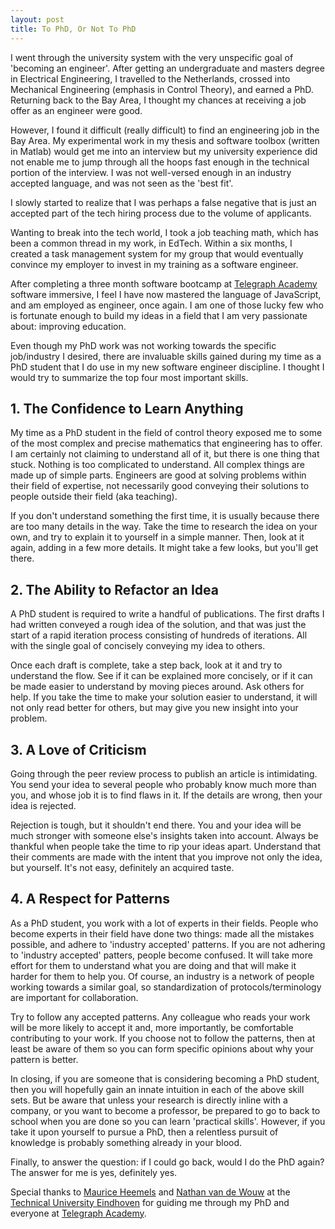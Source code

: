 ```yaml
---
layout: post
title: To PhD, Or Not To PhD
---
```


I went through the university system with the very unspecific goal of 'becoming an engineer'. After getting an undergraduate and masters degree in Electrical Engineering, I travelled to the Netherlands, crossed into Mechanical Engineering (emphasis in Control Theory), and earned a PhD. Returning back to the Bay Area, I thought my chances at receiving a job offer as an engineer were good.

However, I found it difficult (really difficult) to find an engineering job in the Bay Area. My experimental work in my thesis and software toolbox (written in Matlab) would get me into an interview but my university experience did not enable me to jump through all the hoops fast enough in the technical portion of the interview. I was not well-versed enough in an industry accepted language, and was not seen as the 'best fit'.

I slowly started to realize that I was perhaps a false negative that is just an accepted part of the tech hiring process due to the volume of applicants.

Wanting to break into the tech world, I took a job teaching math, which has been a common thread in my work, in EdTech. Within a six months, I created a task management system for my group that would eventually convince my employer to invest in my training as a software engineer.

After completing a three month software bootcamp at  [Telegraph Academy](http://www.telegraphacademy.com/) software immersive, I feel I have now mastered the language of JavaScript, and am employed as engineer, once again.  I am one of those lucky few who is fortunate enough to build my ideas in a field that I am very passionate about: improving education.

Even though my PhD work was not working towards the specific job/industry I desired, there are invaluable skills gained during my time as a PhD student that I do use in my new software engineer discipline.  I thought I would try to summarize the top four most important skills.

## 1. The Confidence to Learn Anything
My time as a PhD student in the field of control theory exposed me to some of the most complex and precise mathematics that engineering has to offer. I am certainly not claiming to understand all of it, but there is one thing that stuck. Nothing is too complicated to understand. All complex things are made up of simple parts. Engineers are good at solving problems within their field of expertise, not necessarily good conveying their solutions to people outside their field (aka teaching).

If you don't understand something the first time, it is usually because there are too many details in the way. Take the time to research the idea on your own, and try to explain it to yourself in a simple manner. Then, look at it again, adding in a few more details.  It might take a few looks, but you'll get there.

## 2. The Ability to Refactor an Idea
A PhD student is required to write a handful of publications.  The first drafts I had written conveyed a rough idea of the solution, and that was just the start of a rapid iteration process consisting of hundreds of iterations.  All with the single goal of concisely conveying my idea to others.

Once each draft is complete, take a step back, look at it and try to understand the flow. See if it can be explained more concisely, or if it can be made easier to understand by moving pieces around. Ask others for help.  If you take the time to make your solution easier to understand, it will not only read better for others, but may give you new insight into your problem.

## 3. A Love of Criticism
Going through the peer review process to publish an article is intimidating. You send your idea to several people who probably know much more than you, and whose job it is to find flaws in it. If the details are wrong, then your idea is rejected.

Rejection is tough, but it shouldn't end there.  You and your idea will be much stronger with someone else's insights taken into account. Always be thankful when people take the time to rip your ideas apart.  Understand that their comments are made with the intent that you improve not only the idea, but yourself.  It's not easy, definitely an acquired taste.

## 4. A Respect for Patterns
As a PhD student, you work with a lot of experts in their fields.  People who become experts in their field have done two things:  made all the mistakes possible, and adhere to 'industry accepted' patterns. If you are not adhering to 'industry accepted' patters, people become confused. It will take more effort for them to understand what you are doing and that will make it harder for them to help you.  Of course, an industry is a network of people working towards a similar goal, so standardization of protocols/terminology are important for collaboration.

Try to follow any accepted patterns. Any colleague who reads your work will be more likely to accept it and, more importantly, be comfortable contributing to your work.  If you choose not to follow the patterns, then at least be aware of them so you can form specific opinions about why your pattern is better.

In closing, if you are someone that is considering becoming a PhD student, then you will hopefully gain an innate intuition in each of the above skill sets. But be aware that unless your research is directly inline with a company, or you want to become a professor, be prepared to go to back to school when you are done so you can learn 'practical skills'.  However, if you take it upon yourself to pursue a PhD, then a relentless pursuit of knowledge is probably something already in your blood.

Finally, to answer the question: if I could go back, would I do the PhD again? The answer for me is yes, definitely yes.

Special thanks to [Maurice Heemels](https://heemels.tue.nl/) and [Nathan van de Wouw](http://www.dct.tue.nl/New/Wouw/WebpageNathanvandeWouw.html) at the [Technical University Eindhoven](https://www.tue.nl/en/) for guiding me through my PhD and everyone at [Telegraph Academy](http://www.telegraphacademy.com/).
